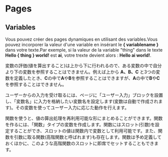 # Pages

## Variables
Vous pouvez créer des pages dynamiques en utilisant des variables.Vous pouvez incorporer la valeur d'une variable en insérant le <b>{ variablename }</b> dans votre texte.Par exemple, si la valeur de la variable "thing" dans le texte <b>Hello { thing } world!</b> est <b>ai</b>, votre trexte devient alors : <b>Hello ai world!</b>.

変数の評価(値を算出すること)は上から下に行われるので、ある変数の中で自分より下の変数を参照することはできません。例えば上から <b>A、B、C</b> と3つの変数を定義したとき、<b>C</b>の中で<b>A</b>や<b>B</b>を参照することはできますが、<b>A</b>の中で<b>B</b>や<b>C</b>を参照することはできません。

ユーザーからの入力を受け取るには、ページに「ユーザー入力」ブロックを設置し、「変数名」に入力を格納したい変数名を設定します(変数は自動で作成されます)。その変数を使ってユーザー入力に応じた動作を行えます。

関数を使うと、値の算出処理を再利用可能な形にまとめることができます。関数を作るには、「関数」タイプの変数を作成します。関数にはスロット(引数)を設定することができ、スロットの値は関数内で変数として利用可能です。また、関数を引数に取る関数(高階関数と呼ばれます)も存在します。関数は予め定義しておくほかに、このような高階関数のスロットに即席でセットすることもできます。
